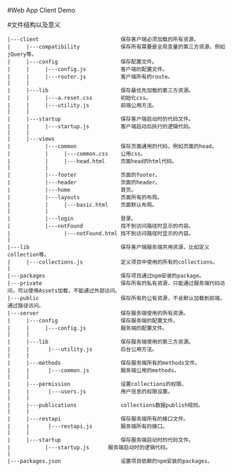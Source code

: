 #Web App Client Demo

#文件结构以及意义

	|---client							保存客户端必须加载的所有资源。
	|     |---compatibility				保存所有需要是全局变量的第三方资源，例如jQuery等。
	|	  |---config					保存配置文件。
	|	  |     |---config.js 			客户端的配置文件。
	|	  |     |---router.js 			客户端所有的route。
	|	  |
	|	  |---lib						保存最优先加载的第三方资源。
	|	  |     |---a.reset.css 		初始化css。
	|	  |     |---utility.js			前端公用方法。
	|	  |
	|	  |---startup					保存客户端启动时的代码文件。
	|	  |     |---startup.js 			客户端启动后执行的逻辑代码。
	|	  |
	|	  |---views
	|	        |---common 				保存页面通用的代码，例如页面的head。
	|	        |     |---common.css 	公用css。
	|	        |     |---head.html 	页面head的html代码。
	|	        |
	|	        |---footer				页面的footer。
	|	        |---header				页面的header。
	|	        |---home				首页。
	|	        |---layouts				页面所有的布局。
	|	        |     |---basic.html  	页面默认布局。
	|	        |
	|	        |---login 				登录。
	|	        |---notFound			找不到访问路径时显示的内容。
	|	              |---notFound.html 找不到访问路径时显示的内容。
	|
	|---lib								保存客户端服务端共用资源，比如定义collection等。
	|     |---collections.js 			定义项目中使用的所有的collections。
	|
	|---packages 						保存项目通过npm安装的package。
	|---private							保存所有的私有资源，只能通过服务端代码访问，可以使用Assets加载，不能通过外部访问。
	|---public 							保存所有的公有资源，不会默认加载到前端，通过路径访问。
	|---server 							保存服务端使用的所有资源。
	|	  |---config 					保存服务端的配置文件。
	|	  |     |---config.js 			服务端的配置文件。
	|	  |
	|	  |---lib 						保存服务端使用的第三方资源。
	|	  |      |---utility.js 		后台公用方法。
	|	  |
	|	  |---methods					保存服务端所有的methods文件。
	|	  |      |---common.js			服务端公用的methods。
	|	  |
	|	  |---permission				设置collections的权限。
	|	  |      |---users.js			用户信息的权限设置。
	|	  |
	|	  |---publications				collections数据publish规则。
	|	  |
	|	  |---restapi					保存服务端所有的接口文件。
	|	  |      |---restapi.js			服务端所有的接口。
	|	  |
	|	  |---startup 					保存服务端启动时的代码文件。
	|	        |---startup.js 		服务端启动时的逻辑代码。
	|
	|---packages.json					设置项目依赖的npm安装的packages。